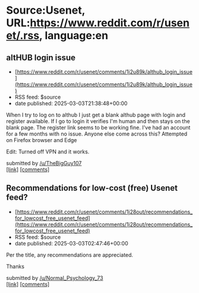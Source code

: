 # Source:Usenet, URL:https://www.reddit.com/r/usenet/.rss, language:en

## altHUB login issue
 - [https://www.reddit.com/r/usenet/comments/1j2u89k/althub_login_issue](https://www.reddit.com/r/usenet/comments/1j2u89k/althub_login_issue)
 - RSS feed: $source
 - date published: 2025-03-03T21:38:48+00:00

<!-- SC_OFF --><div class="md"><p>When I try to log on to althub I just get a blank althub page with login and register available. If I go to login it verifies I&#39;m human and then stays on the blank page. The register link seems to be working fine. I&#39;ve had an account for a few months with no issue. Anyone else come across this? Attempted on Firefox browser and Edge</p> <p>Edit: Turned off VPN and it works.</p> </div><!-- SC_ON --> &#32; submitted by &#32; <a href="https://www.reddit.com/user/TheBigGuy107"> /u/TheBigGuy107 </a> <br/> <span><a href="https://www.reddit.com/r/usenet/comments/1j2u89k/althub_login_issue/">[link]</a></span> &#32; <span><a href="https://www.reddit.com/r/usenet/comments/1j2u89k/althub_login_issue/">[comments]</a></span>

## Recommendations for low-cost (free) Usenet feed?
 - [https://www.reddit.com/r/usenet/comments/1j28out/recommendations_for_lowcost_free_usenet_feed](https://www.reddit.com/r/usenet/comments/1j28out/recommendations_for_lowcost_free_usenet_feed)
 - RSS feed: $source
 - date published: 2025-03-03T02:47:46+00:00

<!-- SC_OFF --><div class="md"><p>Per the title, any recommendations are appreciated.</p> <p>Thanks</p> </div><!-- SC_ON --> &#32; submitted by &#32; <a href="https://www.reddit.com/user/Normal_Psychology_73"> /u/Normal_Psychology_73 </a> <br/> <span><a href="https://www.reddit.com/r/usenet/comments/1j28out/recommendations_for_lowcost_free_usenet_feed/">[link]</a></span> &#32; <span><a href="https://www.reddit.com/r/usenet/comments/1j28out/recommendations_for_lowcost_free_usenet_feed/">[comments]</a></span>

